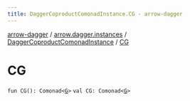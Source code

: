 ```yaml
---
title: DaggerCoproductComonadInstance.CG - arrow-dagger
---
```


[arrow-dagger](../../index.html) / [arrow.dagger.instances](../index.html) / [DaggerCoproductComonadInstance](index.html) / [CG](./-c-g.html)

# CG

`fun CG(): Comonad<`[`G`](index.html#G)`>`
`val CG: Comonad<`[`G`](index.html#G)`>`
